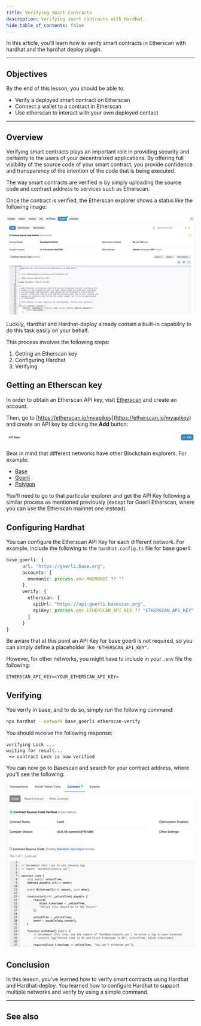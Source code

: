 ```yaml
---
title: Verifying Smart Contracts
description: Verifying smart contracts with Hardhat.
hide_table_of_contents: false
---
```


In this article, you'll learn how to verify smart contracts in Etherscan with hardhat and the hardhat deploy plugin.

---

## Objectives

By the end of this lesson, you should be able to:

- Verify a deployed smart contract on Etherscan
- Connect a wallet to a contract in Etherscan
- Use etherscan to interact with your own deployed contact

---

## Overview

Verifying smart contracts plays an important role in providing security and certainty to the users of your decentralized applications. By offering full visibility of the source code of your smart contract, you provide confidence and transparency of the intention of the code that is being executed.

The way smart contracts are verified is by simply uploading the source code and contract address to services such as Etherscan.

Once the contract is verified, the Etherscan explorer shows a status like the following image:

![Verified contract](../../assets/images/hardhat-verify/hardhat-verify.png)

Luckily, Hardhat and Hardhat-deploy already contain a built-in capability to do this task easily on your behalf.

This process involves the following steps:

1. Getting an Etherscan key
2. Configuring Hardhat
3. Verifying

## Getting an Etherscan key

In order to obtain an Etherscan API key, visit [Etherscan](https://etherscan.io/) and create an account.

Then, go to [https://etherscan.io/myapikey](https://etherscan.io/myapikey) and create an API key by clicking the **Add** button:

![Add key](../../assets/images/hardhat-verify/harhat-verify-create-key.png)

Bear in mind that different networks have other Blockchain explorers. For example:

- [Base](https://goerli.basescan.org/)
- [Goerli](https://goerli.etherscan.io/)
- [Polygon](https://polygonscan.com/)

You'll need to go to that particular explorer and get the API Key following a similar process as mentioned previously (except for Goerli Etherscan, where you can use the Etherscan mainnet one instead).

## Configuring Hardhat

You can configure the Etherscan API Key for each different network. For example, include the following to the `hardhat.config.ts` file for base goerli:

```typescript
base_goerli: {
      url: "https://goerli.base.org",
      accounts: {
        mnemonic: process.env.MNEMONIC ?? ""
      },
      verify: {
        etherscan: {
          apiUrl: "https://api-goerli.basescan.org",
          apiKey: process.env.ETHERSCAN_API_KEY ?? "ETHERSCAN_API_KEY"
        }
      }
}
```

Be aware that at this point an API Key for base goerli is not required, so you can simply define a placeholder like `"ETHERSCAN_API_KEY"`.

However, for other networks, you might have to include in your `.env` file the following:

```
ETHERSCAN_API_KEY=<YOUR_ETHERSCAN_API_KEY>
```

## Verifying

You verify in base, and to do so, simply run the following command:

```bash
npx hardhat --network base_goerli etherscan-verify
```

You should receive the following response:

```
verifying Lock ...
waiting for result...
 => contract Lock is now verified
```

You can now go to Basescan and search for your contract address, where you'll see the following:

![Base scan success](../../assets/images/hardhat-verify/hardhat-verify-success.png)

## Conclusion

In this lesson, you've learned how to verify smart contracts using Hardhat and Hardhat-deploy. You learned how to configure Hardhat to support multiple networks and verify by using a simple command.

---

## See also

[Solidity Docs]: https://docs.soliditylang.org/en/v0.8.17/
[Remix Project]: https://remix-project.org/
[Hardhat Deploy]: https://github.com/wighawag/hardhat-deploy
